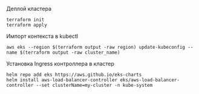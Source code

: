 Деплой кластера

    terraform init
    terraform apply

Импорт контекста в kubectl

    aws eks --region $(terraform output -raw region) update-kubeconfig --name $(terraform output -raw cluster_name)

Установка Ingress контроллера в кластер

    helm repo add eks https://aws.github.io/eks-charts
    helm install aws-load-balancer-controller eks/aws-load-balancer-controller --set clusterName=my-cluster -n kube-system
